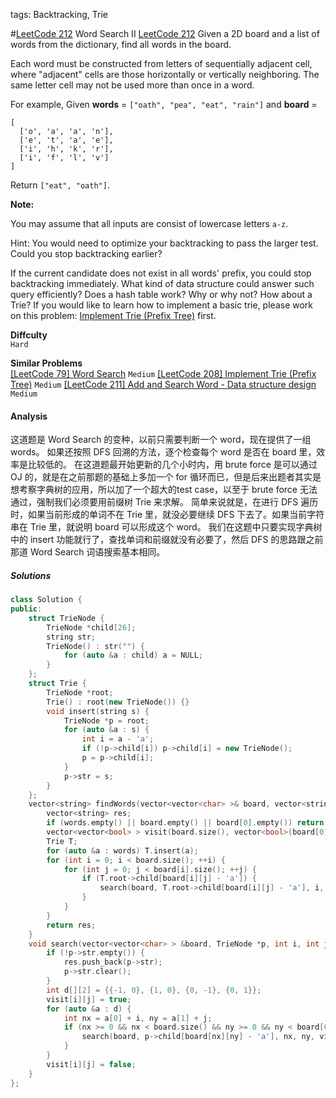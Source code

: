 tags: Backtracking, Trie

#[LeetCode 212] Word Search II
[LeetCode 212][]
Given a 2D board and a list of words from the dictionary, find all words in the board.

Each word must be constructed from letters of sequentially adjacent cell, where "adjacent" cells are those horizontally or vertically neighboring. The same letter cell may not be used more than once in a word.

For example,
Given **words** = `["oath", "pea", "eat", "rain"]` and **board** =

    [
      ['o', 'a', 'a', 'n'],
      ['e', 't', 'a', 'e'],
      ['i', 'h', 'k', 'r'],
      ['i', 'f', 'l', 'v']
    ]

Return `["eat", "oath"]`.

**Note:**  

You may assume that all inputs are consist of lowercase letters `a-z`.

Hint:
You would need to optimize your backtracking to pass the larger test. Could you stop backtracking earlier?

If the current candidate does not exist in all words' prefix, you could stop backtracking immediately. 
What kind of data structure could answer such query efficiently? Does a hash table work? Why or why not? 
How about a Trie? If you would like to learn how to implement a basic trie, 
please work on this problem: [Implement Trie (Prefix Tree)](https://leetcode.com/problems/implement-trie-prefix-tree/) first.


**Diffculty**  
`Hard`

**Similar Problems**  
[[LeetCode 79] Word Search]() `Medium`
[[LeetCode 208] Implement Trie (Prefix Tree)]() `Medium`
[[LeetCode 211] Add and Search Word - Data structure design]() `Medium`
 
#### Analysis
这道题是 Word Search 的变种，以前只需要判断一个 word，现在提供了一组 words。
如果还按照 DFS 回溯的方法，逐个检查每个 word 是否在 board 里，效率是比较低的。
在这道题最开始更新的几个小时内，用 brute force 是可以通过 OJ 的，就是在之前那题的基础上多加一个 for 循环而已，但是后来出题者其实是想考察字典树的应用，所以加了一个超大的test case，以至于 brute force 无法通过，强制我们必须要用前缀树 Trie 来求解。
简单来说就是，在进行 DFS 遍历时，如果当前形成的单词不在 Trie 里，就没必要继续 DFS 下去了。如果当前字符串在 Trie 里，就说明 board 可以形成这个 word。
我们在这题中只要实现字典树中的 insert 功能就行了，查找单词和前缀就没有必要了，然后 DFS 的思路跟之前那道 Word Search 词语搜索基本相同。

##### Solutions

```cpp
class Solution {
public:
    struct TrieNode {
        TrieNode *child[26];
        string str;
        TrieNode() : str("") {
            for (auto &a : child) a = NULL;
        }
    };
    struct Trie {
        TrieNode *root;
        Trie() : root(new TrieNode()) {}
        void insert(string s) {
            TrieNode *p = root;
            for (auto &a : s) {
                int i = a - 'a';
                if (!p->child[i]) p->child[i] = new TrieNode();
                p = p->child[i];
            }
            p->str = s;
        }
    };
    vector<string> findWords(vector<vector<char> >& board, vector<string>& words) {
        vector<string> res;
        if (words.empty() || board.empty() || board[0].empty()) return res;
        vector<vector<bool> > visit(board.size(), vector<bool>(board[0].size(), false));
        Trie T;
        for (auto &a : words) T.insert(a);
        for (int i = 0; i < board.size(); ++i) {
            for (int j = 0; j < board[i].size(); ++j) {
                if (T.root->child[board[i][j] - 'a']) {
                    search(board, T.root->child[board[i][j] - 'a'], i, j, visit, res);
                }
            }
        }
        return res;
    }
    void search(vector<vector<char> > &board, TrieNode *p, int i, int j, vector<vector<bool> > &visit, vector<string> &res) { 
        if (!p->str.empty()) {
            res.push_back(p->str);
            p->str.clear();
        }
        int d[][2] = {{-1, 0}, {1, 0}, {0, -1}, {0, 1}};
        visit[i][j] = true;
        for (auto &a : d) {
            int nx = a[0] + i, ny = a[1] + j;
            if (nx >= 0 && nx < board.size() && ny >= 0 && ny < board[0].size() && !visit[nx][ny] && p->child[board[nx][ny] - 'a']) {
                search(board, p->child[board[nx][ny] - 'a'], nx, ny, visit, res);
            }
        }
        visit[i][j] = false;
    }
};
```

[LeetCode 212]:https://leetcode.com/problems/word-search-ii